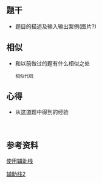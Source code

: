 ## 题干

* 题目的描述及输入输出案例(图片?)



## 相似

* 和以前做过的题有什么相似之处

  ```
  相似代码
  ```

  

## 心得

* 从这道题中得到的经验

​	



## 参考资料

[使用辅助栈](https://leetcode-cn.com/problems/min-stack/solution/shi-yong-fu-zhu-zhan-tong-bu-he-bu-tong-bu-python-/)

[辅助栈2](https://leetcode-cn.com/problems/min-stack/solution/min-stack-fu-zhu-stackfa-by-jin407891080/)